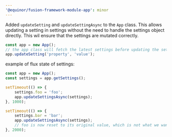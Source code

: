 ```yaml
---
'@equinor/fusion-framework-module-app': minor
---
```


Added `updateSetting` and `updateSettingAsync` to the `App` class. This allows updating a setting in settings without the need to handle the settings object directly. This wil ensure that the settings are mutated correctly.

```ts
const app = new App();
// the app class will fetch the latest settings before updating the setting
app.updateSetting('property', 'value');
```

example of flux state of settings:

```ts
const app = new App();
const settings = app.getSettings();

setTimeout(() => {
    settings.foo = 'foo';
    app.updateSettingsAsync(settings);
}, 1000);

setTimeout(() => {
    settings.bar = 'bar';
    app.updateSettingsAsync(settings);
    // foo is now reset to its original value, which is not what we want
}, 2000);
```
